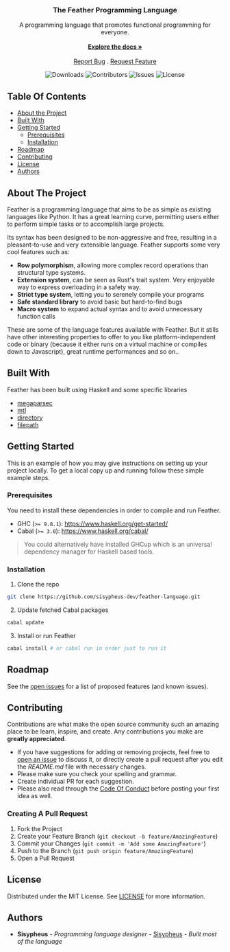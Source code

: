 <br/>
<p align="center">
  <h3 align="center">The Feather Programming Language</h3>

  <p align="center">
    A programming language that promotes functional programming for everyone.
    <br/>
    <br/>
    <a href="https://github.com/sisypheus-dev/feather-language"><strong>Explore the docs »</strong></a>
    <br/>
    <br/>
    <a href="https://github.com/sisypheus-dev/feather-language/issues">Report Bug</a>
    .
    <a href="https://github.com/sisypheus-dev/feather-language/issues">Request Feature</a>
  </p>
</p>

<div align="center">
  
![Downloads](https://img.shields.io/github/downloads/sisypheus-dev/feather-language/total) 
![Contributors](https://img.shields.io/github/contributors/sisypheus-dev/feather-language?color=dark-green) 
![Issues](https://img.shields.io/github/issues/sisypheus-dev/feather-language) 
![License](https://img.shields.io/github/license/sisypheus-dev/feather-language)

</div>

## Table Of Contents

- [About the Project](#about-the-project)
- [Built With](#built-with)
- [Getting Started](#getting-started)
  - [Prerequisites](#prerequisites)
  - [Installation](#installation)
- [Roadmap](#roadmap)
- [Contributing](#contributing)
- [License](#license)
- [Authors](#authors)

## About The Project

Feather is a programming language that aims to be as simple as existing languages like Python. It has a great learning curve, permitting users either to perform simple tasks or to accomplish large projects.

Its syntax has been designed to be non-aggressive and free, resulting in a pleasant-to-use and very extensible language. Feather supports some very cool features such as:

- **Row polymorphism**, allowing more complex record operations than structural type systems.
- **Extension system**, can be seen as Rust's trait system. Very enjoyable way to express overloading in a safety way.
- **Strict type system**, letting you to serenely compile your programs
- **Safe standard library** to avoid basic but hard-to-find bugs
- **Macro system** to expand actual syntax and to avoid unnecessary function calls

These are some of the language features available with Feather. But it stills have other interesting properties to offer to you like platform-independent code or binary (because it either runs on a virtual machine or compiles down to Javascript), great runtime performances and so on..

## Built With

Feather has been built using Haskell and some specific libraries

- [megaparsec](https://hackage.haskell.org/package/megaparsec)
- [mtl](https://hackage.haskell.org/package/mtl)
- [directory](https://hackage.haskell.org/package/directory)
- [filepath](https://hackage.haskell.org/package/filepath)

## Getting Started

This is an example of how you may give instructions on setting up your project locally.
To get a local copy up and running follow these simple example steps.

### Prerequisites

You need to install these dependencies in order to compile and run Feather.

- GHC (`>= 9.8.1`): https://www.haskell.org/get-started/
- Cabal (`>= 3.0`): https://www.haskell.org/cabal/

> You could alternatively have installed GHCup which is an universal dependency manager for Haskell based tools.

### Installation

1. Clone the repo

```sh
git clone https://github.com/sisypheus-dev/feather-language.git
```

2. Update fetched Cabal packages

```sh
cabal update
```

3. Install or run Feather

```sh
cabal install # or cabal run in order just to run it
```

## Roadmap

See the [open issues](https://github.com/sisypheus-dev/feather-language/issues) for a list of proposed features (and known issues).

## Contributing

Contributions are what make the open source community such an amazing place to be learn, inspire, and create. Any contributions you make are **greatly appreciated**.

- If you have suggestions for adding or removing projects, feel free to [open an issue](https://github.com/sisypheus-dev/feather-language/issues/new) to discuss it, or directly create a pull request after you edit the _README.md_ file with necessary changes.
- Please make sure you check your spelling and grammar.
- Create individual PR for each suggestion.
- Please also read through the [Code Of Conduct](https://github.com/sisypheus-dev/feather-language/blob/main/CODE_OF_CONDUCT.md) before posting your first idea as well.

### Creating A Pull Request

1. Fork the Project
2. Create your Feature Branch (`git checkout -b feature/AmazingFeature`)
3. Commit your Changes (`git commit -m 'Add some AmazingFeature'`)
4. Push to the Branch (`git push origin feature/AmazingFeature`)
5. Open a Pull Request

## License

Distributed under the MIT License. See [LICENSE](https://github.com/sisypheus-dev/feather-language/blob/main/LICENSE.md) for more information.

## Authors

- **Sisypheus** - _Programming language designer_ - [Sisypheus](https://github.com/sisypheus-dev) - _Built most of the language_
